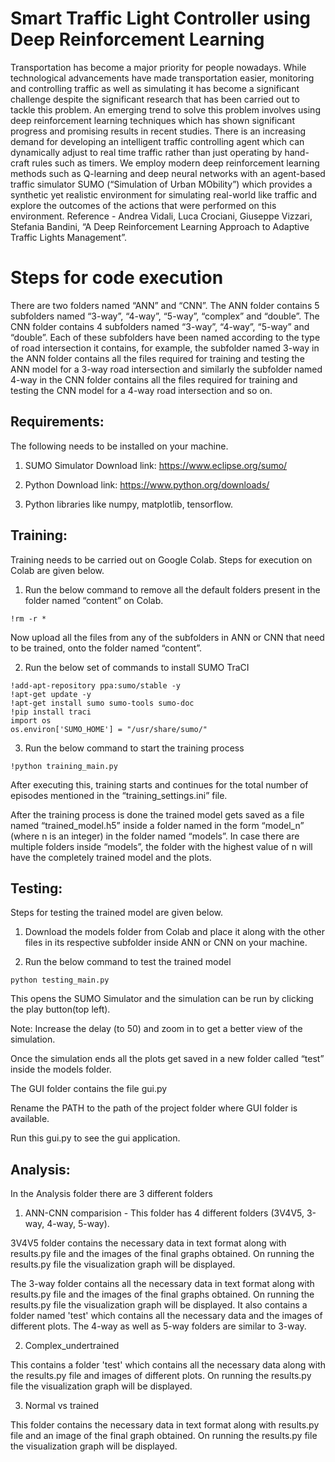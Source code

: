 # Smart Traffic Light Controller using Deep Reinforcement Learning

Transportation has become a major priority for people nowadays. While technological advancements have made transportation easier, monitoring and controlling traffic as well as simulating it has become a significant challenge despite the significant research that has been carried out to tackle this problem. An emerging trend to solve this problem involves using deep reinforcement learning techniques which has shown significant progress and promising results in recent studies. There is an increasing demand for developing an intelligent traffic controlling agent which can dynamically adjust to real time traffic rather than just operating by hand-craft rules such as timers. We employ modern deep reinforcement learning methods such as Q-learning and deep neural networks with an agent-based traffic simulator SUMO (“Simulation of Urban MObility”) which provides a synthetic yet realistic environment for simulating real-world like traffic and explore the outcomes of the actions that were performed on this environment.
Reference - Andrea Vidali, Luca Crociani, Giuseppe Vizzari, Stefania Bandini, “A Deep Reinforcement Learning Approach to Adaptive Traffic Lights Management”.


# Steps for code execution


There are two folders named “ANN” and “CNN”. The ANN folder contains 5 subfolders named “3-way”, “4-way”, “5-way”, “complex” and “double”. The CNN folder contains 4 subfolders named “3-way”, “4-way”, “5-way” and “double”. Each of these subfolders have been named according to the type of road intersection it contains, for example, the subfolder named 3-way in the ANN folder contains all the files required for training and testing the ANN model for a 3-way road intersection and similarly the subfolder named 4-way in the CNN folder contains all the files required for training and testing the CNN model for a 4-way road intersection and so on.


## Requirements: 

The following needs to be installed on your machine.

1) SUMO Simulator
   Download link: https://www.eclipse.org/sumo/

2) Python
   Download link: https://www.python.org/downloads/

3) Python libraries like numpy, matplotlib, tensorflow.


## Training: 

Training needs to be carried out on Google Colab. Steps for execution on Colab are given below.

1) Run the below command to remove all the default folders present in the folder named “content” on Colab.
```
!rm -r *
```
Now upload all the files from any of the subfolders in ANN or CNN that need to be trained, onto the folder named “content”.

2) Run the below set of commands to install SUMO TraCI
``` 
!add-apt-repository ppa:sumo/stable -y
!apt-get update -y
!apt-get install sumo sumo-tools sumo-doc
!pip install traci
import os
os.environ['SUMO_HOME'] = "/usr/share/sumo/"
```

3) Run the below command to start the training process
```
!python training_main.py
```
After executing this, training starts and continues for the total number of episodes mentioned in the “training_settings.ini” file. 

After the training process is done the trained model gets saved as a file named “trained_model.h5” inside a folder named in the form “model_n” (where n is an integer) in the folder named “models”. In case there are multiple folders inside “models”, the folder with the highest value of n will have the completely trained model and the plots.


## Testing:

Steps for testing the trained model are given below.

1) Download the models folder from Colab and place it along with the other files in its respective subfolder inside ANN or CNN on your machine.

2) Run the below command to test the trained model
```
python testing_main.py
```
This opens the SUMO Simulator and the simulation can be run by clicking the play button(top left).

Note: Increase the delay (to 50) and zoom in to get a better view of the simulation.

Once the simulation ends all the plots get saved in a new folder called “test” inside the models folder.


The GUI folder contains the file gui.py

Rename the PATH to the path of the project folder where GUI folder is available.

Run this gui.py to see the gui application.


## Analysis:

In the Analysis folder there are 3 different folders

1) ANN-CNN comparision - This folder has 4 different folders (3V4V5, 3-way, 4-way, 5-way).

3V4V5 folder contains the necessary data in text format along with results.py file and the images of the final graphs obtained.
On running the results.py file the visualization graph will be displayed.

The 3-way folder contains all the necessary data in text format along with results.py file and the images of the final graphs obtained.
On running the results.py file the visualization graph will be displayed. It also contains a folder named 'test' which contains all the necessary data and the images of different plots. 
The 4-way as well as 5-way folders are similar to 3-way.

2) Complex_undertrained

This contains a folder 'test' which contains all the necessary data along with the results.py file and images of different plots.
On running the results.py file the visualization graph will be displayed.

3) Normal vs trained

This folder contains the necessary data in text format along with results.py file and an image of the final graph obtained.
On running the results.py file the visualization graph will be displayed.

